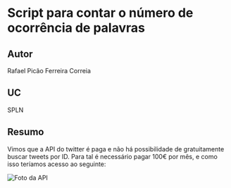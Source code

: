 # Script para contar o número de ocorrência de palavras

## Autor
Rafael Picão Ferreira Correia

## UC
SPLN

## Resumo

Vimos que a API do twitter é paga e não há possibilidade de gratuitamente buscar tweets por ID.
Para tal é necessário pagar 100€ por mês, e como isso teríamos acesso ao seguinte:

![Foto da API](twitterapi.jpeg)
